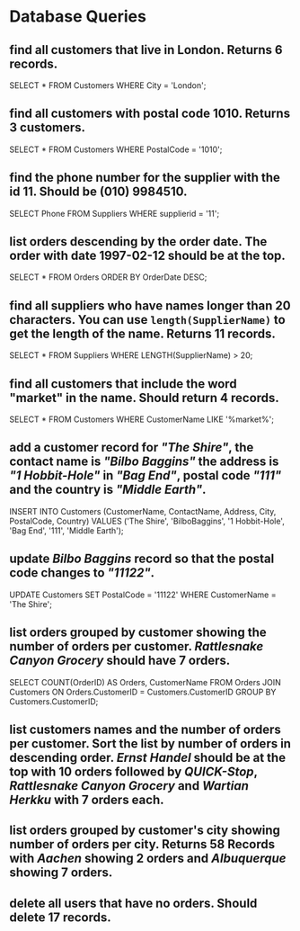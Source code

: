 # Database Queries

## find all customers that live in London. Returns 6 records.

SELECT \* FROM Customers WHERE City = 'London';

## find all customers with postal code 1010. Returns 3 customers.

SELECT \* FROM Customers WHERE PostalCode = '1010';

## find the phone number for the supplier with the id 11. Should be (010) 9984510.

SELECT Phone FROM Suppliers WHERE supplierid = '11';

## list orders descending by the order date. The order with date 1997-02-12 should be at the top.

SELECT \* FROM Orders ORDER BY OrderDate DESC;

## find all suppliers who have names longer than 20 characters. You can use `length(SupplierName)` to get the length of the name. Returns 11 records.

SELECT \* FROM Suppliers WHERE LENGTH(SupplierName) > 20;

## find all customers that include the word "market" in the name. Should return 4 records.

SELECT \* FROM Customers WHERE CustomerName LIKE '%market%';

## add a customer record for _"The Shire"_, the contact name is _"Bilbo Baggins"_ the address is _"1 Hobbit-Hole"_ in _"Bag End"_, postal code _"111"_ and the country is _"Middle Earth"_.

INSERT INTO Customers (CustomerName, ContactName, Address, City, PostalCode, Country) VALUES ('The Shire', 'BilboBaggins', '1 Hobbit-Hole', 'Bag End', '111', 'Middle Earth');

## update _Bilbo Baggins_ record so that the postal code changes to _"11122"_.

UPDATE Customers SET PostalCode = '11122' WHERE CustomerName = 'The Shire';

## list orders grouped by customer showing the number of orders per customer. _Rattlesnake Canyon Grocery_ should have 7 orders.

SELECT COUNT(OrderID) AS Orders, CustomerName FROM Orders JOIN Customers ON Orders.CustomerID = Customers.CustomerID GROUP BY Customers.CustomerID;

## list customers names and the number of orders per customer. Sort the list by number of orders in descending order. _Ernst Handel_ should be at the top with 10 orders followed by _QUICK-Stop_, _Rattlesnake Canyon Grocery_ and _Wartian Herkku_ with 7 orders each.

## list orders grouped by customer's city showing number of orders per city. Returns 58 Records with _Aachen_ showing 2 orders and _Albuquerque_ showing 7 orders.

## delete all users that have no orders. Should delete 17 records.
